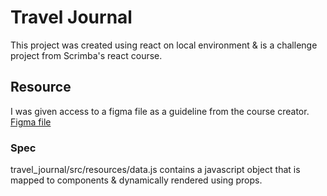 # Travel Journal

This project was created using react on local environment & is a challenge project from Scrimba's react course. 

## Resource
I was given access to a figma file as a guideline from the course creator. 
[Figma file](https://www.figma.com/file/QG4cOExkdbIbhSfWJhs2gs/Travel-Journal?node-id=0%3A1)

### Spec
travel_journal/src/resources/data.js contains a javascript object that is mapped to components & dynamically rendered using props.
